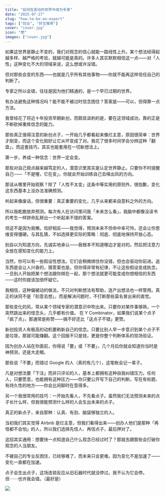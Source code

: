 ```yaml
---
title: "如何在变动的世界中成为专家"
date: "2025-07-27"
slug: "how-to-be-an-expert"
tags: ["创业", "好文推荐"]
cover: "cover.jpg"
icon: "😎"
images: ["cover.jpg"]
---
```

如果这世界是静止不变的，我们对观念的信心就能一路线性上升。某个想法经得起越多样、越严格的考验，就越可能是真的。许多人其实默默相信这一点——对「人性」这种变化不大的领域来说，这么想或许没错。



但对那些会变的东西——也就是几乎所有其他事物——你就不能再这样信任自己的判断了。



专家之所以会错，往往是因为他们精通的，是一个早已过期的世界。



有办法避免这种情况吗？能不能不被过时信念困住？答案是——可以，但得靠一点方法。



我曾经花了将近十年投资早期新创，而颇具讽刺的是，要在这领域成功，靠的正是不断砍掉重练信念的能力。



那些真正值得注意的新创点子，一开始几乎都看起来像烂主意，原因很简单：世界才刚变，而这个变化刚好让它从坏变成了对。我花了很多时间学会分辨这种「翻盘」，而这套技巧，其实也能套用在一切新想法上。



第一步，养成一种信念：世界一定会变。



那些对自己观点越来越笃定的人，潜意识里其实是认定世界静止。只要你不时提醒自己——「不是喔，它在变」，你就会开始训练自己去嗅出风的方向。



那该从哪里开始观察？除了「人性不太变」这条中等实用的原则外，很抱歉，变化这东西基本上没办法准确预测。



听起来像废话，但很重要：真正重要的变化，几乎从来都来自意料之外的方向。



所以我乾脆放弃预测。每次有人在访问里问我「未来怎么看」，我脑中都像没读书的考生一样拼命乱掰出一个听起来不错的答案。



但这不是因为我懒。恰好相反——我觉得，预测未来不但命中率可怜，还会让你思维变得僵硬。与其乱猜，不如选择更实际的策略：彻底、彻底地保持开放心态。



别自以为知道方向，先诚实地承认——我根本不知道哪边才是对的。然后把注意力全放在感知变化的能力上。



当然，你可以有一些假设性想法。它们会稍微绑住你没错，但也会驱动你前进。追东西是会让人兴奋的，猜答案也是。但你得非常有纪律，不让这些假设变成执念。
一旦别人开始把某个想法跟你绑在一起，那个想法就更可能变成你想相信的东西——这时你就该加倍怀疑它。



我相信，这种偏被动的做法，不只对判断想法有帮助，连产出想法也一样管用。真正的诀窍不是「刻意去想」，而是解决问题时，不打断那些莫名冒出来的直觉。



那些变化的风，常从某个领域专家的潜意识中吹出来。只要你对某件事够熟，一个突然跳出来的怪念头，几乎都有价值。
在 Y Combinator，如果我们说某个点子「疯了点」，那通常是称赞——搞不好还比「这点子不错」更赞。



新创投资人有极高的动机要刷新自己的信念。只要比别人早一步意识到某个点子不是垃圾，那就可能赚翻。这个回报不只是钱，更是你整个判断体系的现场验证。



因为创办人站在你面前，你得说「要」或「不要」，几个月后你就会知道你当时是神预测，还是大走眼。



那些说「不要」而错过 Google 的人（真的有几个），这笔帐会记一辈子。



凡是对想法要「下注」而非只评论的人，基本上都拥有这种自我纠错压力。任何人，只要愿意，也能拥有这种压力——你只要公开写下自己的判断。写在有标题、有持久性的地方——你会比闲聊时在意得多。



另一个我很常用的技巧：一开始先看人，不先看点子。虽然我们无法预测未来的点子长什么样，但我很能预测什么样的人会生出未来的点子。



真正的新点子，来自那种：认真、有劲、脑袋够独立的人。



当初我们其实觉得 Airbnb 是烂主意，但我们看得出来——创办人他们是那种「再怪都不会怕」的人，所以我们选择先信人、再信点子，最后押对了。



这招其实通用：想要快一点知道自己什么观念已经过时了？那就去跟那些会打破你观念的人当朋友。



不被自己的专业反困住，已经够难了，而未来只会更难。因为变化不是加速了——变化一直都在加速。



点子会生出点子，这场连锁反应从旧石器时代就没停过。我不认为它会停。
但⋯⋯也许我会错。（最好是）




![](https://prod-files-secure.s3.us-west-2.amazonaws.com/112d0858-5090-4d34-a606-b75eb8d65fd2/46476355-9cf3-4e99-9b7a-3531bc426380/1000202064.png?X-Amz-Algorithm=AWS4-HMAC-SHA256&X-Amz-Content-Sha256=UNSIGNED-PAYLOAD&X-Amz-Credential=ASIAZI2LB466W3X2GJ6J%2F20250907%2Fus-west-2%2Fs3%2Faws4_request&X-Amz-Date=20250907T103122Z&X-Amz-Expires=3600&X-Amz-Security-Token=IQoJb3JpZ2luX2VjEDoaCXVzLXdlc3QtMiJGMEQCIEeSmq1vXpGsjxAhl7ziGKO2P%2BMEgcN%2BfthaFwOPzw8IAiAmrDtTUzg9l%2F2Dow19hkQo8nWv02uBHf%2F9QxxMGLWT%2FSqIBAij%2F%2F%2F%2F%2F%2F%2F%2F%2F%2F8BEAAaDDYzNzQyMzE4MzgwNSIM1hPYPaaq21r4KKQdKtwD8jWLW8biXSUi3%2FWym9Tv6TxYhv8f3AcbC9P%2Bq58dRjw4Ke%2ByTq6kRNwDG%2FqNPDx8YYuHNYeoXRhdOrK0akBULbZSRyrqkFkjBUI49Vz797PhAHSnn%2BsOTJzniSELEl3z3xi5Via3eEAv%2F6saDFBM8lHq3DrJ8cJtiaUqA1TScPjcBHMpaQpwYMJEMf2l%2B5Hp%2BCH35nFsJPms7T5%2FUMgwNOX%2FvajVNCxEs5%2FefNhRTathtK0WlRme7Hd5z%2F4UfJSLR%2FPMo1a3dqYo9N63YxKtanezR0Qp3YpsheeA4P%2BcSiTuOqLRDABDMPoRlhA2KPiUu61ZlNgKtkhPYiPYC9F8GgAOl4pG8VG7KFheBjSTfgGIK7gZ5D2RtNU5TLaNAiqBRDLXXMlnAgOGDz9xxpgjpXeEM2GOEUlrEJZkQLNQ%2FoAbjN6S%2FGUqbzboDr0oYNWT9ATmvhoUPUcy39Pgfh%2BD%2FozpAYRzH71HYsWUiYSe4we28%2BXFr3UxvdsDznOqNQ2tpKbML0OFwUH5Nx6eXCo%2BT1iqA79PGixAljTxaFpVQPJh4td1jjK3NJ5Lzp%2BWfmjKmnsSa00HtC%2BzzCSvESs8yGRSe6W1TZAMZqDr7nBLCX9LcvukDe8IB50RX7ow2az1xQY6pgEpPCuvYOuUk7ZTIIb%2FY4BTpuuG07W8PX%2FUBs%2B%2BwGkHwcMrukjCKRZxERw%2BTcXh2sUPgOgoDrE%2BcdL7Noxt9fQRZpowUbZN4kPsE2QRWJZ4ekh9mfawTrGOCTvHq48GB3M9qWcfLrgu1jpgCkzbapP%2Fga7DOjKlDcElPeORYZADlVmiLfsDBpA%2BFCQw1haMziwVL43LyUENhBKnsQHBEDQFVRjVG4pw&X-Amz-Signature=bf1d45e9071c74058fee02659f5efe520163743e5179701952382bf103bcfb95&X-Amz-SignedHeaders=host&x-amz-checksum-mode=ENABLED&x-id=GetObject)

